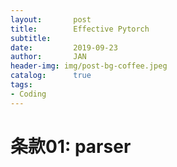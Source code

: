 ```yaml
---
layout:       post
title:        Effective Pytorch
subtitle:     
date:         2019-09-23
author:       JAN
header-img: img/post-bg-coffee.jpeg
catalog:      true
tags:
- Coding
---
```


# 条款01: parser


